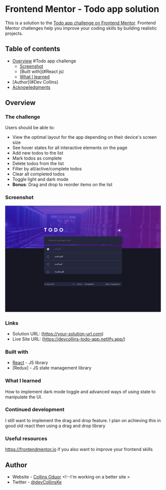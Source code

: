 # Frontend Mentor - Todo app solution

This is a solution to the [Todo app challenge on Frontend Mentor](https://www.frontendmentor.io/challenges/todo-app-Su1_KokOW). Frontend Mentor challenges help you improve your coding skills by building realistic projects.

## Table of contents

- [Overview](#overview)
  #Todo app challenge
  - [Screenshot](#screenshot)
  - [Built with](#React js)
  - [What I learned](#what-i-learned)
- [Author](#Dev Collins)
- [Acknowledgments](#acknowledgments)

## Overview

### The challenge

Users should be able to:

- View the optimal layout for the app depending on their device's screen size
- See hover states for all interactive elements on the page
- Add new todos to the list
- Mark todos as complete
- Delete todos from the list
- Filter by all/active/complete todos
- Clear all completed todos
- Toggle light and dark mode
- **Bonus**: Drag and drop to reorder items on the list

### Screenshot

![](./screenshot.png)

### Links

- Solution URL: (https://your-solution-url.com)
- Live Site URL: (https://devcollins-todo-app.netlify.app/)

### Built with

- [React](https://reactjs.org/) - JS library
- [Redux] - JS state management library

### What I learned

How to implement dark mode toggle and advanced ways of using state to manipulate the UI.

### Continued development

I still want to implement the drag and drop feature. I plan on achieving this in good old react then using a drag and drop library

### Useful resources

https://frontendmentor.io if you also want to improve your frontend skills

## Author

- Website - [Collins Oduor](http://iamcollinsoduor.herokuapp.com) <!--I'm working on a better site >
- Twitter - [@devCollinsKe](https://www.twitter.com/devCollinsKe)
